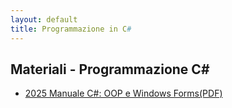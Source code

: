 ```yaml
---
layout: default
title: Programmazione in C#
---
```


## Materiali - Programmazione C#

- [2025 Manuale C#: OOP e Windows Forms(PDF)](/assets/2025-ManualeC#-OOP-Windows-Forms-TEORIA-v2.0.pdf)
